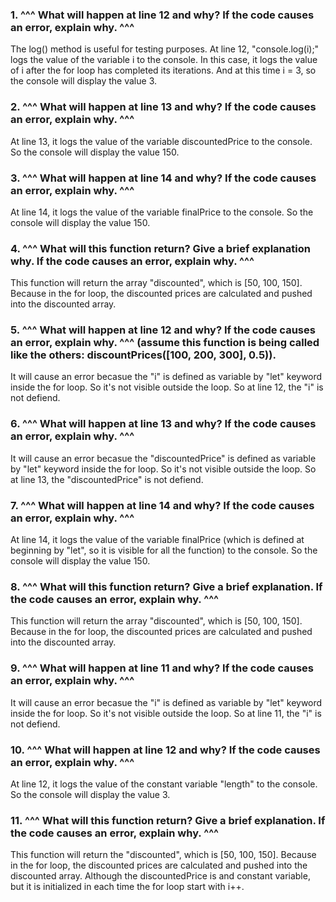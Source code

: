 ### 1. ^^^ What will happen at line 12 and why? If the code causes an error, explain why. ^^^

The log() method is useful for testing purposes. At line 12, "console.log(i);" logs the value of the variable i to the console. In this case, it logs the value of i after the for loop has completed its iterations. And at this time i = 3, so the console will display the value 3.

### 2. ^^^ What will happen at line 13 and why? If the code causes an error, explain why. ^^^

At line 13, it logs the value of the variable discountedPrice to the console. So the console will display the value 150.

### 3. ^^^ What will happen at line 14 and why? If the code causes an error, explain why. ^^^

At line 14, it logs the value of the variable finalPrice to the console. So the console will display the value 150.

### 4. ^^^ What will this function return? Give a brief explanation why. If the code causes an error, explain why. ^^^

This function will return the array "discounted", which is [50, 100, 150]. Because in the for loop, the discounted prices are calculated and pushed into the discounted array.

### 5. ^^^ What will happen at line 12 and why?  If the code causes an error, explain why. ^^^ (assume this function is being called like the others: discountPrices([100, 200, 300], 0.5)).

It will cause an error becasue the "i" is defined as variable by "let" keyword inside the for loop. So it's not visible outside the loop. So at line 12, the "i" is not defiend.

### 6. ^^^ What will happen at line 13 and why? If the code causes an error, explain why. ^^^

It will cause an error becasue the "discountedPrice" is defined as variable by "let" keyword inside the for loop. So it's not visible outside the loop. So at line 13, the "discountedPrice" is not defiend.

### 7. ^^^ What will happen at line 14 and why? If the code causes an error, explain why. ^^^

At line 14, it logs the value of the variable finalPrice (which is defined at beginning by "let", so it is visible for all the function) to the console. So the console will display the value 150.

### 8. ^^^ What will this function return? Give a brief explanation. If the code causes an error, explain why. ^^^

This function will return the array "discounted", which is [50, 100, 150]. Because in the for loop, the discounted prices are calculated and pushed into the discounted array.

### 9. ^^^ What will happen at line 11 and why? If the code causes an error, explain why. ^^^

It will cause an error becasue the "i" is defined as variable by "let" keyword inside the for loop. So it's not visible outside the loop. So at line 11, the "i" is not defiend.

### 10. ^^^ What will happen at line 12 and why? If the code causes an error, explain why. ^^^

At line 12, it logs the value of the constant variable "length" to the console. So the console will display the value 3.

### 11. ^^^ What will this function return? Give a brief explanation. If the code causes an error, explain why. ^^^

This function will return the "discounted", which is [50, 100, 150]. Because in the for loop, the discounted prices are calculated and pushed into the discounted array. Although the discountedPrice is and constant variable, but it is initialized in each time the for loop start with i++.